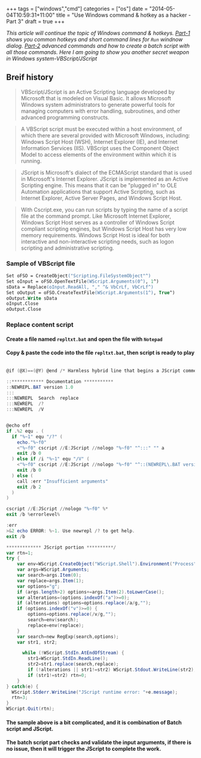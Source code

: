+++
tags =  ["windows","cmd"]
categories = ["os"]
date = "2014-05-04T10:59:31+11:00"
title = "Use Windows command & hotkey as a hacker - Part 3"
draft = true
+++



*This article will continue the topic of Windows command & hotkeys. [Part-1](/blog/use-windows-command-hotkey-as-hacker-1) shows you common hotkeys and short command lines for `Run` windnow dialog. [Part-2](/blog/use-windows-command-hotkey-as-hacker-2) advanced commands and how to create a batch script with all those commands. Here I am going to show you another secret weapon in Windows system-VBScript/JScript*

## Breif history

> VBScript/JScript is an Active Scripting language developed by Microsoft that is modeled on Visual Basic. It allows Microsoft Windows system administrators to generate powerful tools for managing computers with error handling, subroutines, and other advanced programming constructs. 

> A VBScript script must be executed within a host environment, of which there are several provided with Microsoft Windows, including: Windows Script Host (WSH), Internet Explorer (IE), and Internet Information Services (IIS). VBScript uses the Component Object Model to access elements of the environment within which it is running.

> JScript is Microsoft's dialect of the ECMAScript standard that is used in Microsoft's Internet Explorer. JScript is implemented as an Active Scripting engine. This means that it can be "plugged in" to OLE Automation applications that support Active Scripting, such as Internet Explorer, Active Server Pages, and Windows Script Host.

> With Cscript.exe, you can run scripts by typing the name of a script file at the command prompt. Like Microsoft Internet Explorer, Windows Script Host serves as a controller of Windows Script compliant scripting engines, but Windows Script Host has very low memory requirements. Windows Script Host is ideal for both interactive and non-interactive scripting needs, such as logon scripting and administrative scripting.


### Sample of VBScript file 

```ps
Set oFSO = CreateObject("Scripting.FileSystemObject"^)
Set oInput = oFSO.OpenTextFile(WScript.Arguments(0^), 1^)
sData = Replace(oInput.ReadAll, "," ^& VbCrLf, VbCrLf^)
Set oOutput = oFSO.CreateTextFile(WScript.Arguments(1^), True^)
oOutput.Write sData
oInput.Close
oOutput.Close

```

### Replace content script

#### Create a file named `repltxt.bat` and open the file with `Notepad`
#### Copy & paste the code into the file `repltxt.bat`, then script is ready to play


```powershell

@if (@X)==(@Y) @end /* Harmless hybrid line that begins a JScript comment

::************ Documentation ***********
::NEWREPL.BAT version 1.0
:::
:::NEWREPL  Search  replace
:::NEWREPL  /?
:::NEWREPL  /V


@echo off
if .%2 equ . (
  if "%~1" equ "/?" (
    echo."%~f0"
    <"%~f0" cscript //E:JScript //nologo "%~f0" "^:::" "" a
    exit /b 0
  ) else if /i "%~1" equ "/V" (
    <"%~f0" cscript //E:JScript //nologo "%~f0" "^::(NEWREPL\.BAT version)" "$1" a
    exit /b 0
  ) else (
    call :err "Insufficient arguments"
    exit /b 2
  )
)

cscript //E:JScript //nologo "%~f0" %*
exit /b %errorlevel%

:err
>&2 echo ERROR: %~1. Use newrepl /? to get help.
exit /b

************* JScript portion **********/
var rtn=1;
try {
    var env=WScript.CreateObject("WScript.Shell").Environment("Process");
    var args=WScript.Arguments;
    var search=args.Item(0);
    var replace=args.Item(1);
    var options="g";
    if (args.length>2) options+=args.Item(2).toLowerCase();
    var alterations=(options.indexOf("a")>=0);
    if (alterations) options=options.replace(/a/g,"");
    if (options.indexOf("v")>=0) {
        options=options.replace(/v/g,"");
        search=env(search);
        replace=env(replace);
    }
    var search=new RegExp(search,options);
    var str1, str2;

      while (!WScript.StdIn.AtEndOfStream) {
        str1=WScript.StdIn.ReadLine();
        str2=str1.replace(search,replace);
        if (!alterations || str1!=str2) WScript.Stdout.WriteLine(str2);
        if (str1!=str2) rtn=0;
    }
} catch(e) {
  WScript.Stderr.WriteLine("JScript runtime error: "+e.message);
  rtn=3;
}
WScript.Quit(rtn);

```

#### The sample above is a bit complicated, and it is combination of Batch script and JScript.
#### The batch script part checks and validate the input arguments, if there is no issue, then it will trigger the JScript to complete the work.   